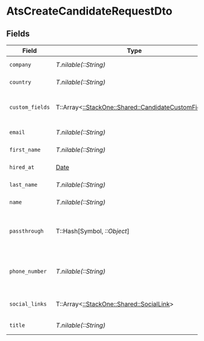 # AtsCreateCandidateRequestDto


## Fields

| Field                                                                                               | Type                                                                                                | Required                                                                                            | Description                                                                                         | Example                                                                                             |
| --------------------------------------------------------------------------------------------------- | --------------------------------------------------------------------------------------------------- | --------------------------------------------------------------------------------------------------- | --------------------------------------------------------------------------------------------------- | --------------------------------------------------------------------------------------------------- |
| `company`                                                                                           | *T.nilable(::String)*                                                                               | :heavy_minus_sign:                                                                                  | Candidate company                                                                                   | Company Inc.                                                                                        |
| `country`                                                                                           | *T.nilable(::String)*                                                                               | :heavy_minus_sign:                                                                                  | Candidate country                                                                                   | United States                                                                                       |
| `custom_fields`                                                                                     | T::Array<[::StackOne::Shared::CandidateCustomFields](../../models/shared/candidatecustomfields.md)> | :heavy_minus_sign:                                                                                  | The candidate custom fields                                                                         |                                                                                                     |
| `email`                                                                                             | *T.nilable(::String)*                                                                               | :heavy_minus_sign:                                                                                  | Candidate email                                                                                     | sestier.romain123@gmail.com                                                                         |
| `first_name`                                                                                        | *T.nilable(::String)*                                                                               | :heavy_minus_sign:                                                                                  | Candidate first name                                                                                | Romain                                                                                              |
| `hired_at`                                                                                          | [Date](https://ruby-doc.org/stdlib-2.6.1/libdoc/date/rdoc/Date.html)                                | :heavy_minus_sign:                                                                                  | Candidate hired date                                                                                | 2021-01-01T01:01:01.000Z                                                                            |
| `last_name`                                                                                         | *T.nilable(::String)*                                                                               | :heavy_minus_sign:                                                                                  | Candidate last name                                                                                 | Sestier                                                                                             |
| `name`                                                                                              | *T.nilable(::String)*                                                                               | :heavy_minus_sign:                                                                                  | Candidate name                                                                                      | Romain Sestier                                                                                      |
| `passthrough`                                                                                       | T::Hash[Symbol, *::Object*]                                                                         | :heavy_minus_sign:                                                                                  | Value to pass through to the provider                                                               | {"other_known_names": "John Doe"}                                                                   |
| `phone_number`                                                                                      | *T.nilable(::String)*                                                                               | :heavy_minus_sign:                                                                                  | The candidate personal phone number                                                                 | +1234567890                                                                                         |
| `social_links`                                                                                      | T::Array<[::StackOne::Shared::SocialLink](../../models/shared/sociallink.md)>                       | :heavy_minus_sign:                                                                                  | List of candidate social links                                                                      |                                                                                                     |
| `title`                                                                                             | *T.nilable(::String)*                                                                               | :heavy_minus_sign:                                                                                  | Candidate title                                                                                     | Software Engineer                                                                                   |